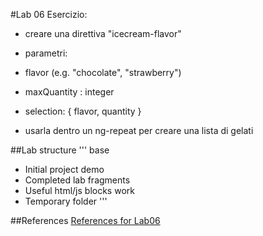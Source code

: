 #Lab 06
Esercizio:

* creare una direttiva "icecream-flavor"
* parametri:
* flavor (e.g. "chocolate", "strawberry")
* maxQuantity : integer
* selection: { flavor, quantity }

* usarla dentro un ng-repeat per creare una lista di gelati



##Lab structure
'''
base
  - Initial project
demo
  - Completed lab
fragments
  - Useful html/js blocks
work
  - Temporary folder
'''

##References
[References for Lab06](angularjs-advanced-06.md)
